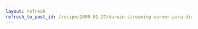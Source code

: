 ```yaml
---
layout: refresh
refresh_to_post_id: /recipe/2009-01-27/darwin-streaming-server-para-dispositivos-mviles
---
```

